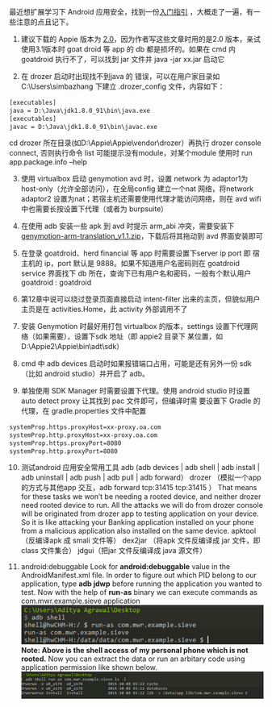 最近想扩展学习下 Android 应用安全，找到一份[入门指引](https://manifestsecurity.com/android-application-security/)  ，大概走了一遍，有一些注意的点且记下。

1. 建议下载的 Appie 版本为 [2.0](https://sourceforge.net/projects/appiefiles/files/Appie2.zip/download)，因为作者写这些文章时用的是2.0 版本，亲试使用3.1版本时 goat droid 等 app 的 db 都是损坏的。如果在 cmd 内 goatdroid 执行不了，可以找到 jar 文件并 java -jar xx.jar 启动它

2. 在 drozer 启动时出现找不到java 的 错误，可以在用户家目录如 C:\Users\simbazhang 下建立 .drozer_config 文件，内容如下：
```
[executables]
java = D:\Java\jdk1.8.0_91\bin\java.exe
[executables]
javac = D:\Java\jdk1.8.0_91\bin\javac.exe
```
cd drozer 所在目录(如D:\Appie\Appie\vendor\drozer）再执行 drozer console connect, 否则执行命令 list 可能提示没有module，对某个module 使用时  run app.package.info –help

3. 使用 virtualbox 启动 genymotion avd 时，设置 network 为 adaptor1为host-only（允许全部访问），在全局config 建立一个nat 网络，将network adaptor2 设置为nat；若宿主机还需要使用代理才能访问网络，则在 avd wifi 中也需要长按设置下代理（或者为 burpsuite）

4. 在使用 adb 安装一些 apk 到 avd 时提示 arm_abi  冲突，需要安装下 [genymotion-arm-translation_v1.1.zip](http://download.csdn.net/detail/wjr2012/9017005)，下载后将其拖动到 avd 界面安装即可

5. 在登录 goatdroid、herd financial 等 app 时需要设置下server ip port 即 宿主机的 ip，port 默认是 9888。如果不知道用户名密码则在 goatdroid service 界面找下 db 所在，查询下已有用户名和密码，一般有个默认用户 goatdroid : goatdroid

6. 第12章中说可以绕过登录页面直接启动 intent-filter 出来的主页，但貌似用户主页是在 activities.Home，此 activity 外部调用不了

7. 安装 Genymotion 时最好用打包 virtualbox 的版本，settings 设置下代理网络（如果需要），设置下sdk 地址（即 appie2 目录下
某位置，如D:\Appie2\Appie\bin\adt\sdk）

8. cmd 中 adb devices 启动时如果报错端口占用，可能是还有另外一份 sdk（比如 android studio）并开启了 adb。

9. 单独使用 SDK Manager 时需要设置下代理。使用 android studio 时设置 auto detect proxy 让其找到 pac 文件即可，但编译时需
要设置下 Gradle 的代理，在 gradle.properties 文件中配置 
```
systemProp.https.proxyHost=xx-proxy.oa.com
systemProp.http.proxyHost=xx-proxy.oa.com
systemProp.https.proxyPort=8080
systemProp.http.proxyPort=8080
```
10. 测试android 应用安全常用工具
adb (adb devices | adb shell | adb install | adb uninstall | adb push | adb pull | adb forward）
drozer （模拟一个app 的方式与其他app 交互，adb forward tcp:31415 tcp:31415 ）
That means for these tasks we won’t be needing a rooted device, and neither drozer need rooted device to run. All the attacks we will do from drozer console will be originated from drozer app to testing application on your device. So it is like attacking your Banking application installed on your phone from a malicious application also installed on the same device.
apktool（反编译apk 成 smali 文件等）
dex2jar （将apk 文件反编译成 jar 文件，即class 文件集合）
jdgui（把jar 文件反编译成 java 源文件）

11. android:debuggable
Look for **android:debuggable** value in the AndroidManifest.xml file.
In order to figure out which PID belong to our application, type **adb jdwp** before running the application you wanted to test.
Now with the help of **run-as** binary we can execute commands as com.mwr.example.sieve application
![](../pictures/run_as.png)
**Note: Above is the shell access of my personal phone which is not rooted.**
Now you can extract the data or run an arbitary code using application permission like shown below.
![](../pictures/shellaccess.png)

